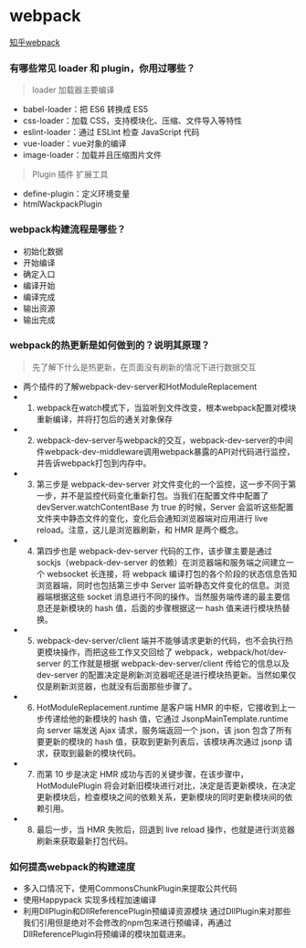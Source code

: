 # webpack
[知乎webpack](https://zhuanlan.zhihu.com/p/44438844)
### 有哪些常见 loader 和 plugin，你用过哪些？
> loader 加载器主要编译
- babel-loader：把 ES6 转换成 ES5
- css-loader：加载 CSS，支持模块化、压缩、文件导入等特性
- eslint-loader：通过 ESLint 检查 JavaScript 代码
- vue-loader：vue对象的编译
- image-loader：加载并且压缩图片文件
> Plugin 插件 扩展工具
- define-plugin：定义环境变量
- htmlWackpackPlugin 

### webpack构建流程是哪些？
- 初始化数据
- 开始编译
- 确定入口
- 编译开始
- 编译完成
- 输出资源
- 输出完成
  
### webpack的热更新是如何做到的？说明其原理？
> 先了解下什么是热更新，在页面没有刷新的情况下进行数据交互
- 两个插件的了解webpack-dev-server和HotModuleReplacement
- 1. webpack在watch模式下，当监听到文件改变，根本webpack配置对模块重新编译，并将打包后的通关对象保存
- 2. webpack-dev-server与webpack的交互，webpack-dev-server的中间件webpack-dev-middleware调用webpack暴露的API对代码进行监控，并告诉webpack打包到内存中。
- 3. 第三步是 webpack-dev-server 对文件变化的一个监控，这一步不同于第一步，并不是监控代码变化重新打包。当我们在配置文件中配置了devServer.watchContentBase 为 true 的时候，Server 会监听这些配置文件夹中静态文件的变化，变化后会通知浏览器端对应用进行 live reload。注意，这儿是浏览器刷新，和 HMR 是两个概念。
- 4. 第四步也是 webpack-dev-server 代码的工作，该步骤主要是通过 sockjs（webpack-dev-server 的依赖）在浏览器端和服务端之间建立一个 websocket 长连接，将 webpack 编译打包的各个阶段的状态信息告知浏览器端，同时也包括第三步中 Server 监听静态文件变化的信息。浏览器端根据这些 socket 消息进行不同的操作。当然服务端传递的最主要信息还是新模块的 hash 值，后面的步骤根据这一 hash 值来进行模块热替换。
- 5. webpack-dev-server/client 端并不能够请求更新的代码，也不会执行热更模块操作，而把这些工作又交回给了 webpack，webpack/hot/dev-server 的工作就是根据 webpack-dev-server/client 传给它的信息以及 dev-server 的配置决定是刷新浏览器呢还是进行模块热更新。当然如果仅仅是刷新浏览器，也就没有后面那些步骤了。
- 6. HotModuleReplacement.runtime 是客户端 HMR 的中枢，它接收到上一步传递给他的新模块的 hash 值，它通过 JsonpMainTemplate.runtime 向 server 端发送 Ajax 请求，服务端返回一个 json，该 json 包含了所有要更新的模块的 hash 值，获取到更新列表后，该模块再次通过 jsonp 请求，获取到最新的模块代码。
- 7. 而第 10 步是决定 HMR 成功与否的关键步骤，在该步骤中，HotModulePlugin 将会对新旧模块进行对比，决定是否更新模块，在决定更新模块后，检查模块之间的依赖关系，更新模块的同时更新模块间的依赖引用。
- 8. 最后一步，当 HMR 失败后，回退到 live reload 操作，也就是进行浏览器刷新来获取最新打包代码。

### 如何提高webpack的构建速度
- 多入口情况下，使用CommonsChunkPlugin来提取公共代码
- 使用Happypack 实现多线程加速编译
- 利用DllPlugin和DllReferencePlugin预编译资源模块 通过DllPlugin来对那些我们引用但是绝对不会修改的npm包来进行预编译，再通过DllReferencePlugin将预编译的模块加载进来。